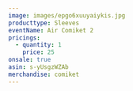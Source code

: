 ```yaml
---
image: images/epgo6xuuyaiykis.jpg
producttype: Sleeves
eventName: Air Comiket 2
pricings:
  - quantity: 1
    price: 25
onsale: true
asin: s-yUsgzWZAb
merchandise: comiket
---
```

